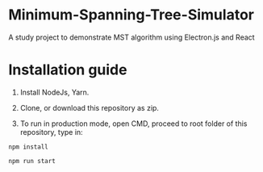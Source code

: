 # Minimum-Spanning-Tree-Simulator
A study project to demonstrate MST algorithm using Electron.js and React 
# Installation guide

  1. Install NodeJs, Yarn.
  
  2. Clone, or download this repository as zip.
  
  3. To run in production mode, open CMD, proceed to root folder of this repository, type in:
  
  `npm install`
  
  `npm run start`
  
  


